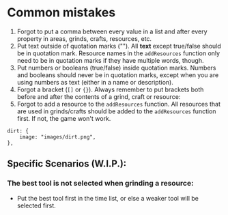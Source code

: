 # Common mistakes

 1. Forgot to put a comma between every value in a list and after every property in areas, grinds, crafts, resources, etc.
 2. Put text outside of quotation marks (""). All **text** except true/false should be in quotation mark. Resource names in the `addResources` function only need to be in quotation marks if they have multiple words, though.
 3. Put numbers or booleans (true/false) inside quotation marks. Numbers and booleans should never be in quotation marks, except when you are using numbers as text (either in a name or description).
 4. Forgot a bracket (`[]` or `{}`). Always remember to put brackets both before and after the contents of a grind, craft or resource:
 5. Forgot to add a resource to the `addResources` function. All resources that are used in grinds/crafts should be added to the `addResources` function first. If not, the game won't work.


```
dirt: {
    image: "images/dirt.png",
},
```


## Specific Scenarios (W.I.P.):

### The best tool is not selected when grinding a resource:

 - Put the best tool first in the time list, or else a weaker tool will be selected first.